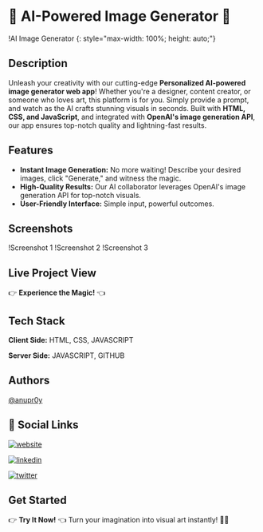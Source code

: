 # 🌟 AI-Powered Image Generator 🎨

!AI Image Generator {: style="max-width: 100%; height: auto;"}

## Description
Unleash your creativity with our cutting-edge **Personalized AI-powered image generator web app**! Whether you're a designer, content creator, or someone who loves art, this platform is for you. Simply provide a prompt, and watch as the AI crafts stunning visuals in seconds. Built with **HTML, CSS, and JavaScript**, and integrated with **OpenAI's image generation API**, our app ensures top-notch quality and lightning-fast results.

## Features
- **Instant Image Generation:** No more waiting! Describe your desired images, click "Generate," and witness the magic.
- **High-Quality Results:** Our AI collaborator leverages OpenAI's image generation API for top-notch visuals.
- **User-Friendly Interface:** Simple input, powerful outcomes.

## Screenshots
!Screenshot 1 <!-- Replace with actual screenshot URL -->
!Screenshot 2 <!-- Replace with actual screenshot URL -->
!Screenshot 3 <!-- Replace with actual screenshot URL -->


## Live Project View
👉 **Experience the Magic!** 👈


## Tech Stack

**Client Side:** HTML, CSS, JAVASCRIPT

**Server Side:** JAVASCRIPT, GITHUB 


## Authors

 [@anupr0y](https://www.github.com/anupr0y)

 
## 🔗 Social Links
[![website](https://img.shields.io/badge/website-000?style=for-the-badge&logo=ko-fi&logoColor=white)](https://royaltechacademy.com)

[![linkedin](https://img.shields.io/badge/linkedin-0A66C2?style=for-the-badge&logo=linkedin&logoColor=white)](https://www.linkedin.com/in/anupr0y/)

[![twitter](https://img.shields.io/badge/twitter-1DA1F2?style=for-the-badge&logo=twitter&logoColor=white)](https://twitter.com/@anupr0y)


## Get Started
👉 **Try It Now!** 👈 Turn your imagination into visual art instantly! 🌟🎨

